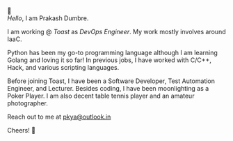 👋  
_Hello_, I am Prakash Dumbre.

I am working @ _Toast_ as *DevOps Engineer*. My work mostly involves around IaaC.

Python has been my go-to programming language although I am learning Golang and loving it so far! In previous jobs, I have worked with C/C++, Hack, and various scripting languages.


Before joining Toast, I have been a Software Developer, Test Automation Engineer, and Lecturer.
Besides coding, I have been moonlighting as a Poker Player. I am also decent table tennis player and an amateur photographer.

Reach out to me at pkya@outlook.in

Cheers! 🍻

<!---
prakashdumbre-toast/prakashdumbre-toast is a ✨ special ✨ repository because its `README.md` (this file) appears on your GitHub profile.
You can click the Preview link to take a look at your changes.
--->
